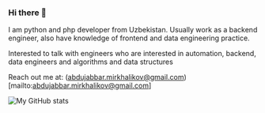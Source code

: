 ### Hi there 👋


<!--**Abdujabbar/Abdujabbar** is a ✨ _special_ ✨ repository because its `README.md` (this file) appears on your GitHub profile.-->

<!--Here are some ideas to get you started:-->

I am python and php developer from Uzbekistan. Usually work as a backend engineer, also have knowledge of frontend and data engineering practice. 

Interested to talk with engineers who are interested in automation, backend, data engineers and algorithms and data structures

Reach out me at: (abdujabbar.mirkhalikov@gmail.com)[mailto:abdujabbar.mirkhalikov@gmail.com]


![My GitHub stats](https://github-readme-stats.vercel.app/api?username=Abdujabbar)
